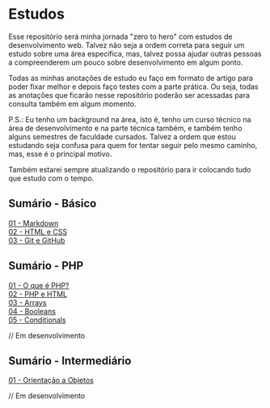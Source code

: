 # **Estudos**  
Esse repositório será minha jornada "zero to hero" com estudos de desenvolvimento web. Talvez não seja a ordem correta para seguir um estudo sobre uma área específica, mas, talvez possa ajudar outras pessoas a compreenderem um pouco sobre desenvolvimento em algum ponto.  

Todas as minhas anotações de estudo eu faço em formato de artigo para poder fixar melhor e depois faço testes com a parte prática. Ou seja, todas as anotações que ficarão nesse repositório poderão ser acessadas para consulta também em algum momento.

P.S.: Eu tenho um background na área, isto é, tenho um curso técnico na área de desenvolvimento e na parte técnica também, e também tenho alguns semestres de faculdade cursados. Talvez a ordem que estou estudando seja confusa para quem for tentar seguir pelo mesmo caminho, mas, esse é o principal motivo.  

Também estarei sempre atualizando o repositório para ir colocando tudo que estudo com o tempo.

## **Sumário - Básico**
[01 - Markdown](/docs/01-markdown.md)  
[02 - HTML e CSS](/docs/02-html-css.md)  
[03 - Git e GitHub](/docs/03-git.md)  

## **Sumário - PHP**
[01 - O que é PHP?](/docs/05-php.md)  
[02 - PHP e HTML](/docs/06-php-html.md)  
[03 - Arrays](/docs/07-arrays.md)  
[04 - Booleans](/docs/08-booleans.md)  
[05 - Conditionals](/docs/09-conditionals.md)  

// Em desenvolvimento

## **Sumário - Intermediário**
[01 - Orientação a Objetos](/docs/04-orientacao-objetos-php.md)  

// Em desenvolvimento
